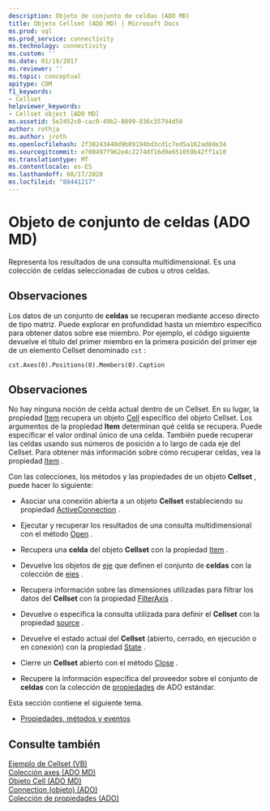 ```yaml
---
description: Objeto de conjunto de celdas (ADO MD)
title: Objeto Cellset (ADO MD) | Microsoft Docs
ms.prod: sql
ms.prod_service: connectivity
ms.technology: connectivity
ms.custom: ''
ms.date: 01/19/2017
ms.reviewer: ''
ms.topic: conceptual
apitype: COM
f1_keywords:
- Cellset
helpviewer_keywords:
- Cellset object [ADO MD]
ms.assetid: 5e2452c0-cac0-49b2-8099-836c35794d50
author: rothja
ms.author: jroth
ms.openlocfilehash: 2f30243440d9b09194bd3cd1c7ed5a162ad8de34
ms.sourcegitcommit: e700497f962e4c2274df16d9e651059b42ff1a10
ms.translationtype: MT
ms.contentlocale: es-ES
ms.lasthandoff: 08/17/2020
ms.locfileid: "88441217"
---
```

# <a name="cellset-object-ado-md"></a>Objeto de conjunto de celdas (ADO MD)
Representa los resultados de una consulta multidimensional. Es una colección de celdas seleccionadas de cubos u otros celdas.  
  
## <a name="remarks"></a>Observaciones  
 Los datos de un conjunto de **celdas** se recuperan mediante acceso directo de tipo matriz. Puede explorar en profundidad hasta un miembro específico para obtener datos sobre ese miembro. Por ejemplo, el código siguiente devuelve el título del primer miembro en la primera posición del primer eje de un elemento Cellset denominado `cst` :  
  
```  
cst.Axes(0).Positions(0).Members(0).Caption  
```  
  
## <a name="remarks"></a>Observaciones  
 No hay ninguna noción de celda actual dentro de un Cellset. En su lugar, la propiedad [Item](../../../ado/reference/ado-md-api/item-property-ado-md-cellset.md) recupera un objeto [Cell](../../../ado/reference/ado-md-api/cell-object-ado-md.md) específico del objeto Cellset. Los argumentos de la propiedad **Item** determinan qué celda se recupera. Puede especificar el valor ordinal único de una celda. También puede recuperar las celdas usando sus números de posición a lo largo de cada eje del Cellset. Para obtener más información sobre cómo recuperar celdas, vea la propiedad [Item](../../../ado/reference/ado-md-api/item-property-ado-md-cellset.md) .  
  
 Con las colecciones, los métodos y las propiedades de un objeto **Cellset** , puede hacer lo siguiente:  
  
-   Asociar una conexión abierta a un objeto **Cellset** estableciendo su propiedad [ActiveConnection](../../../ado/reference/ado-md-api/activeconnection-property-ado-md.md) .  
  
-   Ejecutar y recuperar los resultados de una consulta multidimensional con el método [Open](../../../ado/reference/ado-md-api/open-method-ado-md.md) .  
  
-   Recupera una **celda** del objeto **Cellset** con la propiedad [Item](../../../ado/reference/ado-md-api/item-property-ado-md-cellset.md) .  
  
-   Devuelve los objetos de [eje](../../../ado/reference/ado-md-api/axis-object-ado-md.md) que definen el conjunto de **celdas** con la colección de [ejes](../../../ado/reference/ado-md-api/axes-collection-ado-md.md) .  
  
-   Recupera información sobre las dimensiones utilizadas para filtrar los datos del **Cellset** con la propiedad [FilterAxis](../../../ado/reference/ado-md-api/filteraxis-property-ado-md.md) .  
  
-   Devuelve o especifica la consulta utilizada para definir el **Cellset** con la propiedad [source](../../../ado/reference/ado-md-api/source-property-ado-md.md) .  
  
-   Devuelve el estado actual del **Cellset** (abierto, cerrado, en ejecución o en conexión) con la propiedad [State](../../../ado/reference/ado-md-api/state-property-ado-md.md) .  
  
-   Cierre un **Cellset** abierto con el método [Close](../../../ado/reference/ado-md-api/close-method-ado-md.md) .  
  
-   Recupere la información específica del proveedor sobre el conjunto de **celdas** con la colección de [propiedades](../../../ado/reference/ado-api/properties-collection-ado.md) de ADO estándar.  
  
 Esta sección contiene el siguiente tema.  
  
-   [Propiedades, métodos y eventos](../../../ado/reference/ado-md-api/cellset-object-properties-methods-and-events.md)  
  
## <a name="see-also"></a>Consulte también  
 [Ejemplo de Cellset (VB)](../../../ado/reference/ado-md-api/cellset-example-vb.md)   
 [Colección axes (ADO MD)](../../../ado/reference/ado-md-api/axes-collection-ado-md.md)   
 [Objeto Cell (ADO MD)](../../../ado/reference/ado-md-api/cell-object-ado-md.md)   
 [Connection (objeto) (ADO)](../../../ado/reference/ado-api/connection-object-ado.md)   
 [Colección de propiedades (ADO)](../../../ado/reference/ado-api/properties-collection-ado.md)
